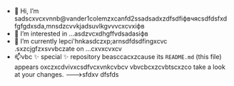 - 👋 Hi, I’m sadscxvcxvnnb@vander1colemzxcanfd2ssadsadxzdfsdfіфвчясsdfdsfxdfgfgdxsda,mnsdzcvvkjadsuvlkgvvvcxcvxіфв
- 👀 I’m interested in ...asdzvcxdhgffvdsadasіфв
- 🌱 I’m currently lepci'hnkasdczxp;arnsdfdsdfingxcvc .sxzcjgfzxsvvbczate on ...cxvxcvxcv
- 📫vbc ✨ special ✨ repository beasccacxzcause its `README.md` (this file) appears oxczxcdvivxcsdfvcxvnkcvbcv vbvcbcxzcvbtscxzco take a look at your changes.
--->sfdxv
dfsfds

